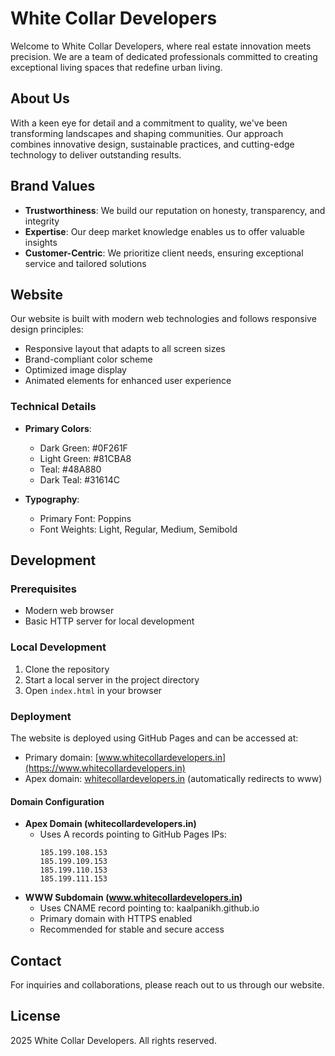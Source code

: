 # White Collar Developers

Welcome to White Collar Developers, where real estate innovation meets precision. We are a team of dedicated professionals committed to creating exceptional living spaces that redefine urban living.

## About Us

With a keen eye for detail and a commitment to quality, we've been transforming landscapes and shaping communities. Our approach combines innovative design, sustainable practices, and cutting-edge technology to deliver outstanding results.

## Brand Values

- **Trustworthiness**: We build our reputation on honesty, transparency, and integrity
- **Expertise**: Our deep market knowledge enables us to offer valuable insights
- **Customer-Centric**: We prioritize client needs, ensuring exceptional service and tailored solutions

## Website

Our website is built with modern web technologies and follows responsive design principles:
- Responsive layout that adapts to all screen sizes
- Brand-compliant color scheme
- Optimized image display
- Animated elements for enhanced user experience

### Technical Details

- **Primary Colors**:
  - Dark Green: #0F261F
  - Light Green: #81CBA8
  - Teal: #48A880
  - Dark Teal: #31614C

- **Typography**:
  - Primary Font: Poppins
  - Font Weights: Light, Regular, Medium, Semibold

## Development

### Prerequisites
- Modern web browser
- Basic HTTP server for local development

### Local Development
1. Clone the repository
2. Start a local server in the project directory
3. Open `index.html` in your browser

### Deployment
The website is deployed using GitHub Pages and can be accessed at:
- Primary domain: [www.whitecollardevelopers.in](https://www.whitecollardevelopers.in)
- Apex domain: [whitecollardevelopers.in](https://whitecollardevelopers.in) (automatically redirects to www)

#### Domain Configuration
- **Apex Domain (whitecollardevelopers.in)**
  - Uses A records pointing to GitHub Pages IPs:
    ```
    185.199.108.153
    185.199.109.153
    185.199.110.153
    185.199.111.153
    ```
- **WWW Subdomain (www.whitecollardevelopers.in)**
  - Uses CNAME record pointing to: kaalpanikh.github.io
  - Primary domain with HTTPS enabled
  - Recommended for stable and secure access

## Contact

For inquiries and collaborations, please reach out to us through our website.

## License

 2025 White Collar Developers. All rights reserved.
